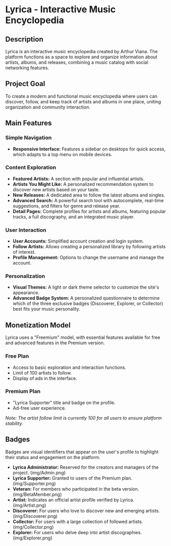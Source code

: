 # Lyrica - Interactive Music Encyclopedia

## Description

Lyrica is an interactive music encyclopedia created by Arthur Viana. The platform functions as a space to explore and organize information about artists, albums, and releases, combining a music catalog with social networking features.

## Project Goal

To create a modern and functional music encyclopedia where users can discover, follow, and keep track of artists and albums in one place, uniting organization and community interaction.

## Main Features

### Simple Navigation

*   **Responsive Interface:** Features a sidebar on desktops for quick access, which adapts to a top menu on mobile devices.

### Content Exploration

*   **Featured Artists:** A section with popular and influential artists.
*   **Artists You Might Like:** A personalized recommendation system to discover new artists based on your taste.
*   **New Releases:** A dedicated area to follow the latest albums and singles.
*   **Advanced Search:** A powerful search tool with autocomplete, real-time suggestions, and filters for genre and release year.
*   **Detail Pages:** Complete profiles for artists and albums, featuring popular tracks, a full discography, and an integrated music player.

### User Interaction

*   **User Accounts:** Simplified account creation and login system.
*   **Follow Artists:** Allows creating a personalized library by following artists of interest.
*   **Profile Management:** Options to change the username and manage the account.

### Personalization

*   **Visual Themes:** A light or dark theme selector to customize the site's appearance.
*   **Advanced Badge System:** A personalized questionnaire to determine which of the three exclusive badges (Discoverer, Explorer, or Collector) best fits your music personality.

## Monetization Model

Lyrica uses a "Freemium" model, with essential features available for free and advanced features in the Premium version.

### Free Plan

*   Access to basic exploration and interaction functions.
*   Limit of 100 artists to follow.
*   Display of ads in the interface.

### Premium Plan

*   "Lyrica Supporter" title and badge on the profile.
*   Ad-free user experience.

*Note: The artist follow limit is currently 100 for all users to ensure platform stability.*

## Badges

Badges are visual identifiers that appear on the user's profile to highlight their status and engagement on the platform.

*   **Lyrica Administrator:** Reserved for the creators and managers of the project. (img/Admin.png)
*   **Lyrica Supporter:** Granted to users of the Premium plan. (img/Supporter.png)
*   **Veteran:** For members who participated in the beta version. (img/BetaMember.png)
*   **Artist:** Indicates an official artist profile verified by Lyrica. (img/Artist.png)
*   **Discoverer:** For users who love to discover new and emerging artists. (img/Discoverer.png)
*   **Collector:** For users with a large collection of followed artists. (img/Collector.png)
*   **Explorer:** For users who delve deep into artist discographies. (img/Explorer.png)